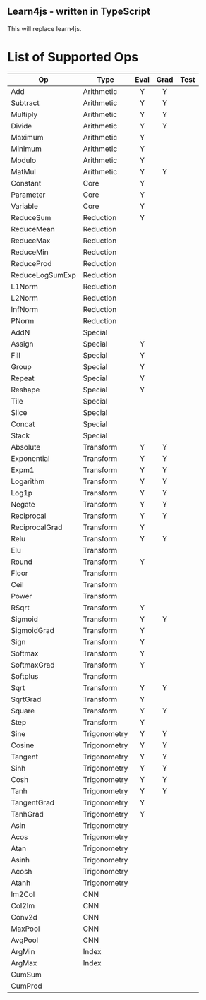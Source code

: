 Learn4js - written in TypeScript
-

This will replace learn4js.

# List of Supported Ops

| Op                | Type          | Eval  | Grad  | Test  |
| ---               | ---           | :---: | :---: | :---: |
| Add               | Arithmetic    | Y     | Y     |       |
| Subtract          | Arithmetic    | Y     | Y     |       |
| Multiply          | Arithmetic    | Y     | Y     |       |
| Divide            | Arithmetic    | Y     | Y     |       |
| Maximum           | Arithmetic    | Y     |       |       |
| Minimum           | Arithmetic    | Y     |       |       |
| Modulo            | Arithmetic    | Y     |       |       |
| MatMul            | Arithmetic    | Y     | Y     |       |
| Constant          | Core          | Y     |       |       |
| Parameter         | Core          | Y     |       |       |
| Variable          | Core          | Y     |       |       |
| ReduceSum         | Reduction     | Y     |       |       |
| ReduceMean        | Reduction     |       |       |       |
| ReduceMax         | Reduction     |       |       |       |
| ReduceMin         | Reduction     |       |       |       |
| ReduceProd        | Reduction     |       |       |       |
| ReduceLogSumExp   | Reduction     |       |       |       |
| L1Norm            | Reduction     |       |       |       |
| L2Norm            | Reduction     |       |       |       |
| InfNorm           | Reduction     |       |       |       |
| PNorm             | Reduction     |       |       |       |
| AddN              | Special       |       |       |       |
| Assign            | Special       | Y     |       |       |
| Fill              | Special       | Y     |       |       |
| Group             | Special       | Y     |       |       |
| Repeat            | Special       | Y     |       |       |
| Reshape           | Special       | Y     |       |       |
| Tile              | Special       |       |       |       |
| Slice             | Special       |       |       |       |
| Concat            | Special       |       |       |       |
| Stack             | Special       |       |       |       |
| Absolute          | Transform     | Y     | Y     |       |
| Exponential       | Transform     | Y     | Y     |       |
| Expm1             | Transform     | Y     | Y     |       |
| Logarithm         | Transform     | Y     | Y     |       |
| Log1p             | Transform     | Y     | Y     |       |
| Negate            | Transform     | Y     | Y     |       |
| Reciprocal        | Transform     | Y     | Y     |       |
| ReciprocalGrad    | Transform     | Y     |       |       |
| Relu              | Transform     | Y     | Y     |       |
| Elu               | Transform     |       |       |       |
| Round             | Transform     | Y     |       |       |
| Floor             | Transform     |       |       |       |
| Ceil              | Transform     |       |       |       |
| Power             | Transform     |       |       |       |
| RSqrt             | Transform     | Y     |       |       |
| Sigmoid           | Transform     | Y     | Y     |       |
| SigmoidGrad       | Transform     | Y     |       |       |
| Sign              | Transform     | Y     |       |       |
| Softmax           | Transform     | Y     |       |       |
| SoftmaxGrad       | Transform     | Y     |       |       |
| Softplus          | Transform     |       |       |       |
| Sqrt              | Transform     | Y     | Y     |       |
| SqrtGrad          | Transform     | Y     |       |       |
| Square            | Transform     | Y     | Y     |       |
| Step              | Transform     | Y     |       |       |
| Sine              | Trigonometry  | Y     | Y     |       |
| Cosine            | Trigonometry  | Y     | Y     |       |
| Tangent           | Trigonometry  | Y     | Y     |       |
| Sinh              | Trigonometry  | Y     | Y     |       |
| Cosh              | Trigonometry  | Y     | Y     |       |
| Tanh              | Trigonometry  | Y     | Y     |       |
| TangentGrad       | Trigonometry  | Y     |       |       |
| TanhGrad          | Trigonometry  | Y     |       |       |
| Asin              | Trigonometry  |       |       |       |
| Acos              | Trigonometry  |       |       |       |
| Atan              | Trigonometry  |       |       |       |
| Asinh             | Trigonometry  |       |       |       |
| Acosh             | Trigonometry  |       |       |       |
| Atanh             | Trigonometry  |       |       |       |
| Im2Col            | CNN           |       |       |       |
| Col2Im            | CNN           |       |       |       |
| Conv2d            | CNN           |       |       |       |
| MaxPool           | CNN           |       |       |       |
| AvgPool           | CNN           |       |       |       |
| ArgMin            | Index         |       |       |       |
| ArgMax            | Index         |       |       |       |
| CumSum            |               |       |       |       |
| CumProd           |               |       |       |       |


